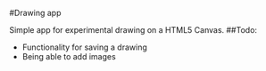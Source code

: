 #Drawing app

Simple app for experimental drawing on a HTML5 Canvas.
##Todo:
* Functionality for saving a drawing
* Being able to add images

